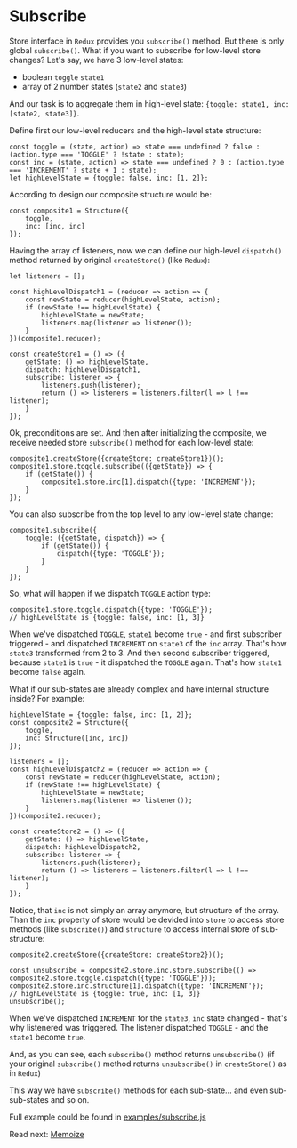# Subscribe

Store interface in `Redux` provides you `subscribe()` method.
But there is only global `subscribe()`. What if you want to subscribe for low-level store changes?
Let's say, we have 3 low-level states:
- boolean `toggle` `state1`
- array of 2 number states (`state2` and `state3`)

And our task is to aggregate them in high-level state: `{toggle: state1, inc: [state2, state3]}`.

Define first our low-level reducers and the high-level state structure:
```
const toggle = (state, action) => state === undefined ? false : (action.type === 'TOGGLE' ? !state : state);
const inc = (state, action) => state === undefined ? 0 : (action.type === 'INCREMENT' ? state + 1 : state);
let highLevelState = {toggle: false, inc: [1, 2]};
```

According to design our composite structure would be:
```
const composite1 = Structure({
    toggle,
    inc: [inc, inc]
});
```

Having the array of listeners, now we can define our high-level `dispatch()` method returned by original `createStore()` (like `Redux`):
```
let listeners = [];

const highLevelDispatch1 = (reducer => action => {
    const newState = reducer(highLevelState, action);
    if (newState !== highLevelState) {
        highLevelState = newState;
        listeners.map(listener => listener());
    }
})(composite1.reducer);

const createStore1 = () => ({
    getState: () => highLevelState,
    dispatch: highLevelDispatch1,
    subscribe: listener => {
        listeners.push(listener);
        return () => listeners = listeners.filter(l => l !== listener);
    }
});
```

Ok, preconditions are set. And then after initializing the composite, we receive needed store `subscribe()` method for each low-level state:
```
composite1.createStore({createStore: createStore1})();
composite1.store.toggle.subscribe(({getState}) => {
    if (getState()) {
        composite1.store.inc[1].dispatch({type: 'INCREMENT'});
    }
});
```

You can also subscribe from the top level to any low-level state change:
```
composite1.subscribe({
    toggle: ({getState, dispatch}) => {
        if (getState()) {
            dispatch({type: 'TOGGLE'});
        }
    }
});
```

So, what will happen if we dispatch `TOGGLE` action type:
```
composite1.store.toggle.dispatch({type: 'TOGGLE'});
// highLevelState is {toggle: false, inc: [1, 3]}
```

When we've dispatched `TOGGLE`, `state1` become `true` - and first subscriber triggered - and dispatched `INCREMENT` on `state3` of the `inc` array.
That's how `state3` transformed from 2 to 3.
And then second subscriber triggered, because `state1` is `true` - it dispatched the `TOGGLE` again.
That's how `state1` become `false` again.

What if our sub-states are already complex and have internal structure inside? For example:
```
highLevelState = {toggle: false, inc: [1, 2]};
const composite2 = Structure({
    toggle,
    inc: Structure([inc, inc])
});

listeners = [];
const highLevelDispatch2 = (reducer => action => {
    const newState = reducer(highLevelState, action);
    if (newState !== highLevelState) {
        highLevelState = newState;
        listeners.map(listener => listener());
    }
})(composite2.reducer);

const createStore2 = () => ({
    getState: () => highLevelState,
    dispatch: highLevelDispatch2,
    subscribe: listener => {
        listeners.push(listener);
        return () => listeners = listeners.filter(l => l !== listener);
    }
});
```

Notice, that `inc` is not simply an array anymore, but structure of the array.
Than the `inc` property of store would be devided into `store` to access store methods (like `subscribe()`) and `structure` to access internal store of sub-structure:
```
composite2.createStore({createStore: createStore2})();

const unsubscribe = composite2.store.inc.store.subscribe(() => composite2.store.toggle.dispatch({type: 'TOGGLE'}));
composite2.store.inc.structure[1].dispatch({type: 'INCREMENT'});
// highLevelState is {toggle: true, inc: [1, 3]}
unsubscribe();
```

When we've dispatched `INCREMENT` for the `state3`, `inc` state changed - that's why listenered was triggered.
The listener dispatched `TOGGLE` - and the `state1` become `true`.

And, as you can see, each `subscribe()` method returns `unsubscribe()` (if your original `subscribe()` method returns `unsubscribe()` in `createStore()` as in `Redux`)

This way we have `subscribe()` methods for each sub-state... and even sub-sub-states and so on.

Full example could be found in [examples/subscribe.js](../examples/subscribe.js)

Read next: [Memoize](memoize.md)

